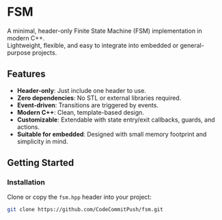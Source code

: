 # FSM

A minimal, header-only Finite State Machine (FSM) implementation in modern C++.  
Lightweight, flexible, and easy to integrate into embedded or general-purpose projects.

## Features

- **Header-only**: Just include one header to use.
- **Zero dependencies**: No STL or external libraries required.
- **Event-driven**: Transitions are triggered by events.
- **Modern C++**: Clean, template-based design.
- **Customizable**: Extendable with state entry/exit callbacks, guards, and actions.
- **Suitable for embedded**: Designed with small memory footprint and simplicity in mind.

## Getting Started

### Installation

Clone or copy the `fsm.hpp` header into your project:

```bash
git clone https://github.com/CodeCommitPush/fsm.git
